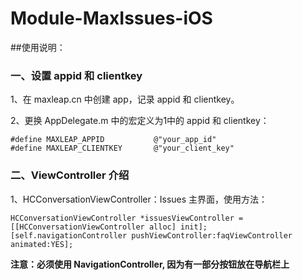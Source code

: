# Module-MaxIssues-iOS

##使用说明：

### 一、设置 appid 和 clientkey

1、在 maxleap.cn 中创建 app，记录 appid 和 clientkey。

2、更换 AppDelegate.m 中的宏定义为1中的 appid 和 clientkey：

    #define MAXLEAP_APPID           @"your_app_id"
    #define MAXLEAP_CLIENTKEY       @"your_client_key"

### 二、ViewController 介绍

1、HCConversationViewController：Issues 主界面，使用方法：

    HCConversationViewController *issuesViewController = [[HCConversationViewController alloc] init];
    [self.navigationController pushViewController:faqViewController animated:YES];
  
**注意：必须使用 NavigationController, 因为有一部分按钮放在导航栏上**


